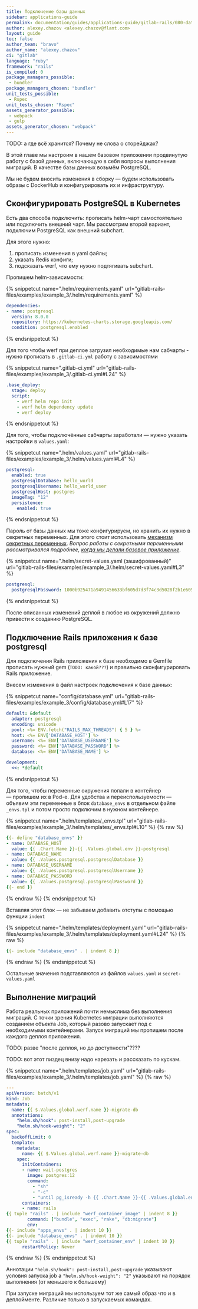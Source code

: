 ```yaml
---
title: Подключение базы данных
sidebar: applications-guide
permalink: documentation/guides/applications-guide/gitlab-rails/080-database.html
author: alexey.chazov <alexey.chazov@flant.com>
layout: guide
toc: false
author_team: "bravo"
author_name: "alexey.chazov"
ci: "gitlab"
language: "ruby"
framework: "rails"
is_compiled: 0
package_managers_possible:
 - bundler
package_managers_chosen: "bundler"
unit_tests_possible:
 - Rspec
unit_tests_chosen: "Rspec"
assets_generator_possible:
 - webpack
 - gulp
assets_generator_chosen: "webpack"
---
```


TODO: а где всё хранится? Почему не слова о сторейджах?

В этой главе мы настроим в нашем базовом приложении продвинутую работу с базой данных, включающую в себя вопросы выполнения миграций. В качестве базы данных возьмём PostgreSQL.

Мы не будем вносить изменения в сборку — будем использовать образы с DockerHub и конфигурировать их и инфраструктуру.

<a name="kubeconfig" />

## Сконфигурировать PostgreSQL в Kubernetes

Есть два способа подключить: прописать helm-чарт самостоятельно или подключить внешний чарт. Мы рассмотрим второй вариант, подключим PostgreSQL как внешний subchart.

Для этого нужно:

1. прописать изменения в yaml файлы;
2. указать Redis конфиги;
3. подсказать werf, что ему нужно подтягивать subchart.

Пропишем helm-зависимости:

{% snippetcut name=".helm/requirements.yaml" url="gitlab-rails-files/examples/example_3/.helm/requirements.yaml" %}
```yaml
dependencies:
- name: postgresql
  version: 8.0.0
  repository: https://kubernetes-charts.storage.googleapis.com/
  condition: postgresql.enabled
```
{% endsnippetcut %}

Для того чтобы werf при деплое загрузил необходимые нам сабчарты - нужно прописать в `.gitlab-ci.yml` работу с зависимостями

{% snippetcut name=".gitlab-ci.yml" url="gitlab-rails-files/examples/example_3/.gitlab-ci.yml#L24" %}
```yaml
.base_deploy:
  stage: deploy
  script:
    - werf helm repo init
    - werf helm dependency update
    - werf deploy
```
{% endsnippetcut %}

Для того, чтобы подключённые сабчарты заработали — нужно указать настройки в `values.yaml`:

{% snippetcut name=".helm/values.yaml" url="gitlab-rails-files/examples/example_3/.helm/values.yaml#L4" %}
```yaml
postgresql:
  enabled: true
  postgresqlDatabase: hello_world
  postgresqlUsername: hello_world_user
  postgresqlHost: postgres
  imageTag: "12"
  persistence:
    enabled: true
```
{% endsnippetcut %}

Пароль от базы данных мы тоже конфигурируем, но хранить их нужно в секретных переменных. Для этого стоит использовать [механизм секретных переменных](#######TODO). *Вопрос работы с секретными переменными рассматривался подробнее, [когда мы делали базовое приложение](020-basic.html#secret-values-yaml)*.

{% snippetcut name=".helm/secret-values.yaml (зашифрованный)" url="gitlab-rails-files/examples/example_3/.helm/secret-values.yaml#L3" %}
```yaml
postgresql:
  postgresqlPassword: 1000b925471a9491456633bf605d7d3f74c3d5028f2b1e605b9cf39ba33962a4374c51f78637b20ce7f7cd27ccae2a3b5bcf
```
{% endsnippetcut %}

После описанных изменений деплой в любое из окружений должно привести к созданию PostgreSQL.

<a name="appconnect" />

## Подключение Rails приложения к базе postgresql

Для подключения Rails приложения к базе необходимо в Gemfile прописать нужный gem (`TODO: какой???`) и правильно сконфигурировать Rails приложение.

Внесем изменения в файл настроек подключения к базе данных:

{% snippetcut name="config/database.yml" url="gitlab-rails-files/examples/example_3/config/database.yml#L17" %}
```yaml
default: &default
  adapter: postgresql
  encoding: unicode
  pool: <%= ENV.fetch("RAILS_MAX_THREADS") { 5 } %>
  host: <%= ENV['DATABASE_HOST'] %>
  username: <%= ENV['DATABASE_USERNAME'] %>
  password: <%= ENV['DATABASE_PASSWORD'] %>
  database: <%= ENV['DATABASE_NAME'] %>

development:
  <<: *default
```
{% endsnippetcut %}

Для того, чтобы переменные окружения попали в контейнер — пропишем их в Pod-е. Для удобства и переиспользуемости — объявим эти переменные в блок `database_envs` в отдельном файле `_envs.tpl` и потом просто подключим в нужном контейнере.

{% snippetcut name=".helm/templates/_envs.tpl" url="gitlab-rails-files/examples/example_3/.helm/templates/_envs.tpl#L10" %}
{% raw %}
```yaml
{{- define "database_envs" }}
- name: DATABASE_HOST
  value: {{ .Chart.Name }}-{{ .Values.global.env }}-postgresql
- name: DATABASE_NAME
  value: {{ .Values.postgresql.postgresqlDatabase }}
- name: DATABASE_USERNAME
  value: {{ .Values.postgresql.postgresqlUsername }}
- name: DATABASE_PASSWORD
  value: {{ .Values.postgresql.postgresqlPassword }}
{{- end }}
```
{% endraw %}
{% endsnippetcut %}

Вставляя этот блок — не забываем добавить отступы с помощью функции `indent`

{% snippetcut name=".helm/templates/deployment.yaml" url="gitlab-rails-files/examples/example_3/.helm/templates/deployment.yaml#L24" %}
{% raw %}
```yaml
{{- include "database_envs" . | indent 8 }}
```
{% endraw %}
{% endsnippetcut %}

Остальные значения подставляются из файлов `values.yaml` и `secret-values.yaml`

<a name="migrations" />

## Выполнение миграций

Работа реальных приложений почти немыслима без выполнения миграций. С точки зрения Kubernetes миграции выполняются созданием объекта Job, который разово запускает под с необходимыми контейнерами. Запуск миграций мы пропишем после каждого деплоя приложения.

TODO: разве "после деплоя, но до доступности"????

TODO: вот этот пиздец внизу надо нарезать и рассказать по кускам.

{% snippetcut name=".helm/templates/job.yaml" url="gitlab-rails-files/examples/example_3/.helm/templates/job.yaml" %}
{% raw %}
```yaml
---
apiVersion: batch/v1
kind: Job
metadata:
  name: {{ $.Values.global.werf.name }}-migrate-db
  annotations:
    "helm.sh/hook": post-install,post-upgrade
    "helm.sh/hook-weight": "2"
spec:
  backoffLimit: 0
  template:
    metadata:
      name: {{ $.Values.global.werf.name }}-migrate-db
    spec:
      initContainers:
      - name: wait-postgres
        image: postgres:12
        command:
          - "sh"
          - "-c"
          - "until pg_isready -h {{ .Chart.Name }}-{{ .Values.global.env }}-postgresql -U {{ .Values.postgresql.postgresqlUsername }}; do sleep 2; done;"
      containers:
      - name: rails
{{ tuple "rails" . | include "werf_container_image" | indent 8 }}
        command: ["bundle", "exec", "rake", "db:migrate"]
        env:
{{- include "apps_envs" . | indent 10 }}
{{- include "database_envs" . | indent 10 }}
{{ tuple "rails" . | include "werf_container_env" | indent 10 }}
      restartPolicy: Never
```
{% endraw %}
{% endsnippetcut %}


Аннотации `"helm.sh/hook": post-install,post-upgrade` указывают условия запуска job а `"helm.sh/hook-weight": "2"` указывают на порядок выполнения (от меньшего к большему)

При запуске миграций мы используем тот же самый образ что и в деплойменте. Различие только в запускаемых командах.

